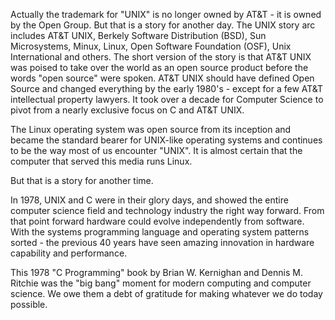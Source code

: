 Actually the trademark for "UNIX" is no longer owned by AT&T - it is owned by the Open Group.  But that is
a story for another day.  The UNIX story arc includes AT&T UNIX, Berkely Software Distribution (BSD),
Sun Microsystems, Minux, Linux, Open Software Foundation (OSF), Unix International and others.  The
short version of the story is that AT&T UNIX was poised to take over the world as an open source product
before the words "open source" were spoken.  AT&T UNIX should have defined Open Source and changed everything
by the early 1980's - except for a few AT&T intellectual property lawyers.  It took over a decade for Computer
Science to pivot from a nearly exclusive focus on C and AT&T UNIX.

The Linux operating system was open source from its inception and became the standard
bearer for UNIX-like operating systems and continues to be the way most of us encounter "UNIX".   It 
is almost certain that the computer that served this media runs Linux.

But that is a story for another time.

In 1978, UNIX and C were in their glory days, and showed the entire computer science field and technology
industry the right way forward.   From that point forward hardware could evolve independently from software.
With the systems programming language and operating system patterns sorted - the previous 40 years have
seen amazing innovation in hardware capability and performance.

This 1978 "C Programming" book by Brian W. Kernighan and Dennis M. Ritchie was the "big bang" moment for modern
computing and computer science.   We owe them a debt of gratitude for making whatever we do today possible.

